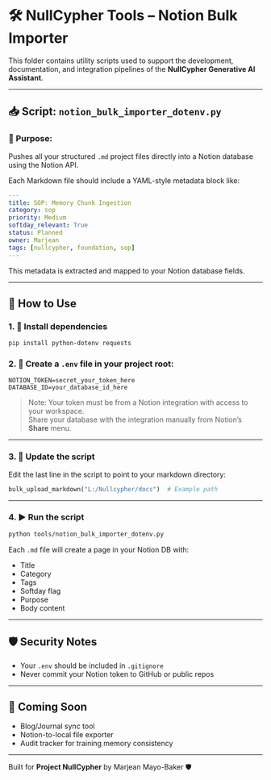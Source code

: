 # 🛠️ NullCypher Tools – Notion Bulk Importer

This folder contains utility scripts used to support the development, documentation, and integration pipelines of the **NullCypher Generative AI Assistant**.

---

## 📥 Script: `notion_bulk_importer_dotenv.py`

### 🔐 Purpose:
Pushes all your structured `.md` project files directly into a Notion database using the Notion API.

Each Markdown file should include a YAML-style metadata block like:

```yaml
---
title: SOP: Memory Chunk Ingestion
category: sop
priority: Medium
softday_relevant: True
status: Planned
owner: Marjean
tags: [nullcypher, foundation, sop]
---
```

This metadata is extracted and mapped to your Notion database fields.

---

## 🚀 How to Use

### 1. 🧪 Install dependencies

```bash
pip install python-dotenv requests
```

### 2. 🔑 Create a `.env` file in your project root:

```
NOTION_TOKEN=secret_your_token_here
DATABASE_ID=your_database_id_here
```

> Note: Your token must be from a Notion integration with access to your workspace.  
> Share your database with the integration manually from Notion’s **Share** menu.

---

### 3. 📂 Update the script

Edit the last line in the script to point to your markdown directory:

```python
bulk_upload_markdown("L:/Nullcypher/docs")  # Example path
```

---

### 4. ▶️ Run the script

```bash
python tools/notion_bulk_importer_dotenv.py
```

Each `.md` file will create a page in your Notion DB with:
- Title
- Category
- Tags
- Softday flag
- Purpose
- Body content

---

## 🛡 Security Notes

- Your `.env` should be included in `.gitignore`
- Never commit your Notion token to GitHub or public repos

---

## 🧰 Coming Soon

- Blog/Journal sync tool
- Notion-to-local file exporter
- Audit tracker for training memory consistency

---

Built for **Project NullCypher** by Marjean Mayo-Baker 🛡️
